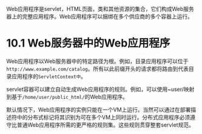Web应用程序是servlet，HTML页面，类和其他资源的集合，它们构成Web服务器上的完整应用程序。Web应用程序可以捆绑在多个供应商的多个容器上运行。

# 10.1 Web服务器中的Web应用程序

Web应用程序以Web服务器中的特定路径为根。例如，目录应用程序可以位于`http://www.example.com/catalog`。所有以此前缀开头的请求都将路由到代表目录应用程序的`ServletContext中`。

servlet容器可以建立自动生成Web应用程序的规则。例如，可以使用~user/映射到基于`/home/user/public_html/`的Web应用程序。

默认情况下，Web应用程序的实例只能在一个VM上运行。当然可以通过在部署描述符中的分布式标记将其识别为可在多个VM上同时运行。分布式应用程序必须遵守比普通Web应用程序所需的更严格的规则集。这些规则贯穿整套servlet规范。
